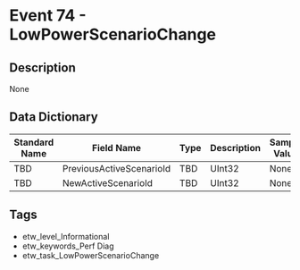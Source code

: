 # Event 74 - LowPowerScenarioChange

## Description
None

## Data Dictionary
|Standard Name|Field Name|Type|Description|Sample Value|
|---|---|---|---|---|
|TBD|PreviousActiveScenarioId|TBD|UInt32|None|None|
|TBD|NewActiveScenarioId|TBD|UInt32|None|None|

## Tags
* etw_level_Informational
* etw_keywords_Perf Diag
* etw_task_LowPowerScenarioChange